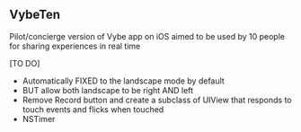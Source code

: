 VybeTen
-------

Pilot/concierge version of Vybe app on iOS aimed to be used by 10 people for sharing experiences in real time 

[TO DO]
- Automatically FIXED to the landscape mode by default
- BUT allow both landscape to be right AND left
- Remove Record button and create a subclass of UIView that responds to touch events and flicks when touched
- NSTimer

